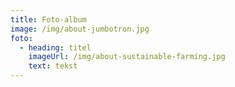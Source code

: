 ```yaml
---
title: Foto-album
image: /img/about-jumbotron.jpg
foto:
  - heading: titel
    imageUrl: /img/about-sustainable-farming.jpg
    text: tekst
---
```


